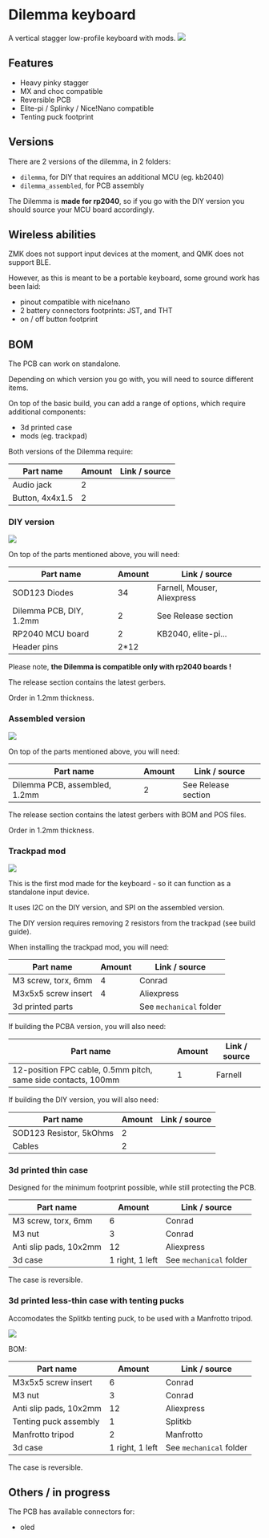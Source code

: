 # Dilemma keyboard

A vertical stagger low-profile keyboard with mods.
![](pics/1a.PNG)

## Features

- Heavy pinky stagger
- MX and choc compatible
- Reversible PCB
- Elite-pi / Splinky / Nice!Nano compatible
- Tenting puck footprint

## Versions

There are 2 versions of the dilemma, in 2 folders:

- `dilemma`, for DIY that requires an additional MCU (eg. kb2040)
- `dilemma_assembled`, for PCB assembly

The Dilemma is **made for rp2040**, so if you go with the DIY version you should source your MCU board accordingly.

## Wireless abilities

ZMK does not support input devices at the moment, and QMK does not support BLE.

However, as this is meant to be a portable keyboard, some ground work has been laid:

- pinout compatible with nice!nano
- 2 battery connectors footprints: JST, and THT
- on / off button footprint

## BOM

The PCB can work on standalone.

Depending on which version you go with, you will need to source different items.

On top of the basic build, you can add a range of options, which require additional components:

- 3d printed case
- mods (eg. trackpad)

Both versions of the Dilemma require:

| Part name       | Amount | Link / source |
| --------------- | ------ | ------------- |
| Audio jack      | 2      |               |
| Button, 4x4x1.5 | 2      |               |


### DIY version

![](pics/1f.jpg)

On top of the parts mentioned above, you will need:

| Part name               | Amount | Link / source               |
| ----------------------- | ------ | --------------------------- |
| SOD123 Diodes           | 34     | Farnell, Mouser, Aliexpress |
| Dilemma PCB, DIY, 1.2mm | 2      | See Release section         |
| RP2040 MCU board        | 2      | KB2040, elite-pi...         |
| Header pins             | 2*12   |                             |

Please note, **the Dilemma is compatible only with rp2040 boards !**

The release section contains the latest gerbers.

Order in 1.2mm thickness.

### Assembled version

![](pics/1d.png)


On top of the parts mentioned above, you will need:

| Part name                     | Amount | Link / source       |
| ----------------------------- | ------ | ------------------- |
| Dilemma PCB, assembled, 1.2mm | 2      | See Release section |

The release section contains the latest gerbers with BOM and POS files.

Order in 1.2mm thickness.

### Trackpad mod

![](pics/1e.jpg)

This is the first mod made for the keyboard - so it can function as a standalone input device.

It uses I2C on the DIY version, and SPI on the assembled version.

The DIY version requires removing 2 resistors from the trackpad (see build guide).

When installing the trackpad mod, you will need:

| Part name           | Amount | Link / source           |
| ------------------- | ------ | ----------------------- |
| M3 screw, torx, 6mm | 4      | Conrad                  |
| M3x5x5 screw insert | 4      | Aliexpress              |
| 3d printed parts    |        | See `mechanical` folder |

If building the PCBA version, you will also need:

| Part name                                                     | Amount | Link / source |
| ------------------------------------------------------------- | ------ | ------------- |
| 12-position FPC cable, 0.5mm pitch, same side contacts, 100mm | 1      | Farnell       |


If building the DIY version, you will also need:

| Part name               | Amount | Link / source |
| ----------------------- | ------ | ------------- |
| SOD123 Resistor, 5kOhms | 2      |               |
| Cables                  | 2      |               |


### 3d printed thin case

Designed for the minimum footprint possible, while still protecting the PCB.

| Part name              | Amount          | Link / source           |
| ---------------------- | --------------- | ----------------------- |
| M3 screw, torx, 6mm    | 6               | Conrad                  |
| M3 nut                 | 3               | Conrad                  |
| Anti slip pads, 10x2mm | 12              | Aliexpress              |
| 3d case                | 1 right, 1 left | See `mechanical` folder |

The case is reversible.

### 3d printed less-thin case with tenting pucks

Accomodates the Splitkb tenting puck, to be used with a Manfrotto tripod.


![](pics/1c.jpg)

BOM:

| Part name              | Amount          | Link / source           |
| ---------------------- | --------------- | ----------------------- |
| M3x5x5 screw insert    | 6               | Conrad                  |
| M3 nut                 | 3               | Conrad                  |
| Anti slip pads, 10x2mm | 12              | Aliexpress              |
| Tenting puck assembly  | 1               | Splitkb                 |
| Manfrotto tripod       | 2               | Manfrotto               |
| 3d case                | 1 right, 1 left | See `mechanical` folder |

The case is reversible.

## Others / in progress

The PCB has available connectors for:

- oled 

